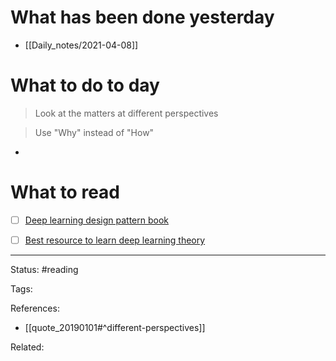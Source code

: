 # What has been done yesterday

- [[Daily_notes/2021-04-08]]

# What to do to day
>Look at the matters at different perspectives

>Use "Why" instead of "How"

- 

# What to read

- [ ] [Deep learning design pattern book](https://livebook.manning.com/book/deep-learning-design-patterns/chapter-6/v-5/12)
- [ ] [Best resource to learn deep learning theory](https://theaisummer.com/deep-learning-theory-resources/)



---
Status: #reading

Tags: 

References:
- [[quote_20190101#^different-perspectives]]

Related: 
